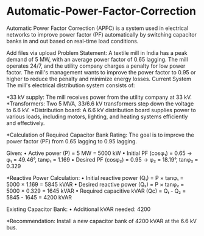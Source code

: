 # Automatic-Power-Factor-Correction
Automatic Power Factor Correction (APFC) is a system used in electrical networks to improve power factor (PF) automatically by switching capacitor banks in and out based on real-time load conditions.

Add files via upload
Problem Statement:
 A textile mill in India has a peak demand of 5 MW, with an average power factor of 0.65 lagging. The mill operates 24/7, and the utility company charges a penalty for low power factor. The mill's management wants to improve the power factor to 0.95 or higher to reduce the penalty and minimize energy losses. 
Current System The mill's electrical distribution system consists of: 

*33 kV supply: The mill receives power from the utility company at 33 kV. 
*Transformers: Two 5 MVA, 33/6.6 kV transformers step down the voltage to 6.6 kV. 
*Distribution board: A 6.6 kV distribution board supplies power to various loads, including motors, lighting, and heating systems efficiently and effectively.


*Calculation of Required Capacitor Bank Rating:
The goal is to improve the power factor (PF) from 0.65 lagging to 0.95 lagging.

Given:
•	Active power (P) = 5 MW = 5000 kW
•	Initial PF (cosφ₁) = 0.65 → φ₁ = 49.46°, tanφ₁ = 1.169
•	Desired PF (cosφ₂) = 0.95 → φ₂ = 18.19°, tanφ₂ = 0.329

*Reactive Power Calculation:
•	Initial reactive power (Q₁) = P × tanφ₁ = 5000 × 1.169 = 5845 kVAR
•	Desired reactive power (Q₂) = P × tanφ₂ = 5000 × 0.329 = 1645 kVAR
•	Required capacitive kVAR (Qc) = Q₁ - Q₂ = 5845 - 1645 = 4200 kVAR

Existing Capacitor Bank:
•	Additional kVAR needed: 4200 

*Recommendation:
Install a new capacitor bank of 4200 kVAR at the 6.6 kV bus.
